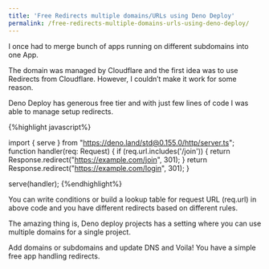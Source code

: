 ```yaml
---
title: 'Free Redirects multiple domains/URLs using Deno Deploy'
permalink: /free-redirects-multiple-domains-urls-using-deno-deploy/
---
```


I once had to merge bunch of apps running on different subdomains into one App.

The domain was managed by Cloudflare and the first idea was to use Redirects from Cloudflare. However, I couldn’t make it work for some reason.

Deno Deploy has generous free tier and with just few lines of code I was able to manage setup redirects.

{%highlight javascript%}

import { serve } from "https://deno.land/std@0.155.0/http/server.ts";
function handler(req: Request) {
  if (req.url.includes('/join')) {
    return Response.redirect("https://example.com/join", 301);
  }
return Response.redirect("https://example.com/login", 301);
}

serve(handler);
{%endhighlight%}

You can write conditions or build a lookup table for request URL (req.url) in above code and you have different redirects based on different rules.

The amazing thing is, Deno deploy projects has a setting where you can use multiple domains for a single project.

Add domains or subdomains and update DNS and Voila! You have a simple free app handling redirects.
